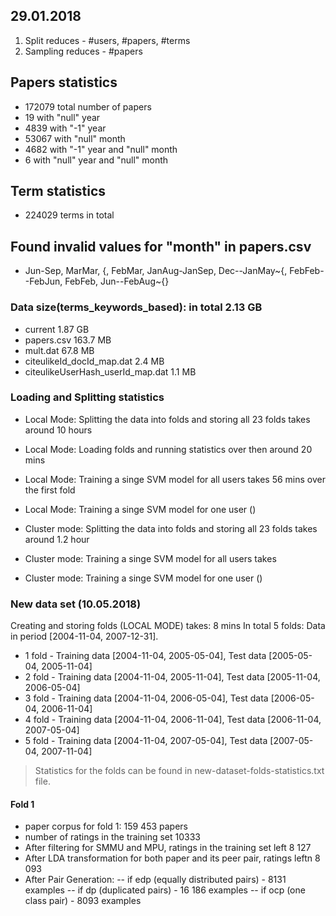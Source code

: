 ## 29.01.2018

1. Split reduces - #users, #papers, #terms
2. Sampling reduces - #papers

## Papers statistics
- 172079 total number of papers
- 19 with "null" year
- 4839 with "-1" year
- 53067 with "null" month
- 4682 with "-1" year and "null" month
- 6 with "null" year and "null" month

## Term statistics
- 224029 terms in total

## Found invalid values for "month" in papers.csv
- Jun-Sep, MarMar, {, FebMar, JanAug-JanSep, Dec--JanMay\~{, FebFeb--FebJun, FebFeb, Jun--FebAug\~{}

### Data size(terms_keywords_based): in total 2.13 GB
- current 1.87 GB
- papers.csv 163.7 MB
- mult.dat 67.8 MB
- citeulikeId_docId_map.dat 2.4 MB
- citeulikeUserHash_userId_map.dat 1.1 MB

### Loading and Splitting statistics
- Local Mode: Splitting the data into folds and storing all 23 folds takes around 10 hours
- Local Mode: Loading folds and running statistics over then around 20 mins
- Local Mode: Training a singe SVM model for all users takes 56 mins over the first fold
- Local Mode: Training a singe SVM model for one user ()

- Cluster mode: Splitting the data into folds and storing all 23 folds takes around 1.2 hour
- Cluster mode: Training a singe SVM model for all users takes
- Cluster mode: Training a singe SVM model for one user ()


### New data set (10.05.2018)
Creating and storing folds (LOCAL MODE) takes: 8 mins
In total 5 folds: Data in period [2004-11-04, 2007-12-31].
 - 1 fold - Training data [2004-11-04, 2005-05-04], Test data [2005-05-04, 2005-11-04]
 - 2 fold - Training data [2004-11-04, 2005-11-04], Test data [2005-11-04, 2006-05-04]
 - 3 fold - Training data [2004-11-04, 2006-05-04], Test data [2006-05-04, 2006-11-04]
 - 4 fold - Training data [2004-11-04, 2006-11-04], Test data [2006-11-04, 2007-05-04]
 - 5 fold - Training data [2004-11-04, 2007-05-04], Test data [2007-05-04, 2007-11-04]
 
 > Statistics for the folds can be found in new-dataset-folds-statistics.txt file.
 
 #### Fold 1
 - paper corpus for fold 1: 159 453 papers
 - number of ratings in the training set 10333
 - After filtering for SMMU and MPU, ratings in the training set left 8 127
 - After LDA transformation for both paper and its peer pair, ratings leftn 8 093
 - After Pair Generation:
 -- if edp (equally distributed pairs) - 8131 examples
 -- if dp (duplicated pairs) - 16 186 examples
 -- if ocp (one class pair) - 8093 examples
